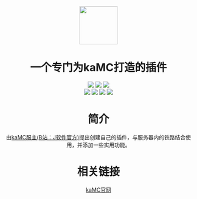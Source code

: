<div align="center">
  <img width=100 src="https://static.kamc.fun/favicon.ico"></br>
  <h1>一个专门为kaMC打造的插件</h1>
  <img src="https://img.shields.io/github/stars/Drak-God/KaMC_Utility_Plugin.svg">
  <img src="https://img.shields.io/badge/java-JDK_17-orange">
  <img src="https://img.shields.io/badge/server-leaves_1.20.6-brightgreen"></br>
  <img src="https://img.shields.io/badge/QQ群-941070901-cyan">
  <img src="https://img.shields.io/badge/mc-ViaVersion支持版本(默认1.20.6)-green">
  <img src="https://img.shields.io/badge/服务器地址-game.kamc.monster-yellow">
  <img src="https://img.shields.io/badge/游玩提示-需加入QQ群发送验证码游玩-red">

# 简介

由<a href="https://space.bilibili.com/3493140145113244?spm_id_from=333.337.0.0">kaMC服主(B站：J软件官方)</a>提出创建自己的插件，与服务器内的铁路结合使用，并添加一些实用功能。

# 相关链接

<a href="https://www.kamc.fun">kaMC官网</a>

</div>
